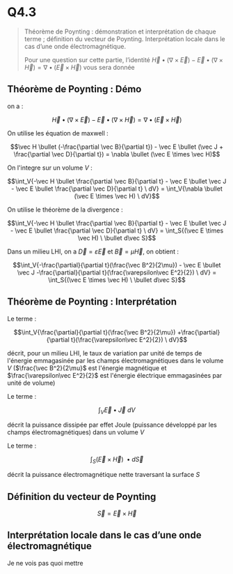 # Q4.3

> Théorème de Poynting : démonstration et interprétation de chaque terme ; définition du vecteur de Poynting. Interprétation locale dans le cas d’une onde électromagnétique.
>
>Pour une question sur cette partie, l’identité $\vec H \bullet (\nabla \times \vec E) - \vec E \bullet (\nabla \times \vec H) = \nabla \bullet (\vec E \times \vec H)$ vous sera donnée

## Théorème de Poynting : Démo

on a :

$$\vec H \bullet (\nabla \times \vec E) - \vec E \bullet (\nabla \times \vec H) = \nabla \bullet (\vec E \times \vec H)$$

On utilise les équation de maxwell :

$$\vec H \bullet (-\frac{\partial \vec B}{\partial t}) - \vec E \bullet (\vec J + \frac{\partial \vec D}{\partial t}) = \nabla \bullet (\vec E \times \vec H)$$

On l'integre sur un volume $V$ :

$$\int_V{-\vec H \bullet \frac{\partial \vec B}{\partial t} - \vec E \bullet \vec J - \vec E \bullet \frac{\partial \vec D}{\partial t} \ dV} = \int_V{\nabla \bullet (\vec E \times \vec H) \ dV}$$

On utilise le théorème de la divergence :

$$\int_V{-\vec H \bullet \frac{\partial \vec B}{\partial t} - \vec E \bullet \vec J - \vec E \bullet \frac{\partial \vec D}{\partial t} \ dV} = \int_S{(\vec E \times \vec H) \ \bullet d\vec S}$$

Dans un milieu LHI, on a $\vec D = \varepsilon \vec E$ et $\vec B = \mu \vec H$, on obtient :

$$\int_V{-\frac{\partial}{\partial t}(\frac{\vec B^2}{2\mu}) - \vec E \bullet \vec J -\frac{\partial}{\partial t}(\frac{\varepsilon\vec E^2}{2}) \ dV} = \int_S{(\vec E \times \vec H) \ \bullet d\vec S}$$

## Théorème de Poynting : Interprétation

Le terme :

$$\int_V{\frac{\partial}{\partial t}(\frac{\vec B^2}{2\mu})  +\frac{\partial}{\partial t}(\frac{\varepsilon\vec E^2}{2}) \ dV}$$

décrit, pour un milieu LHI, le taux de variation par unité de temps de l'énergie emmagasinée par les champs électromagnétiques dans le volume $V$ ($\frac{\vec B^2}{2\mu}$ est l'énergie magnétique et $\frac{\varepsilon\vec E^2}{2}$ est l'énergie électrique emmagasinées par unité de volume)

Le terme :

$$\int_V{\vec E \bullet \vec J  \ dV}$$

décrit la puissance dissipée par effet Joule (puissance développé par les champs électromagnétiques) dans un volume $V$

Le terme :

$$\int_S{(\vec E \times \vec H) \ \bullet d\vec S}$$

décrit la puissance électromagnétique nette traversant la surface $S$

## Définition du vecteur de Poynting

$$\vec S = \vec E \times \vec H$$

## Interprétation locale dans le cas d’une onde électromagnétique

Je ne vois pas quoi mettre